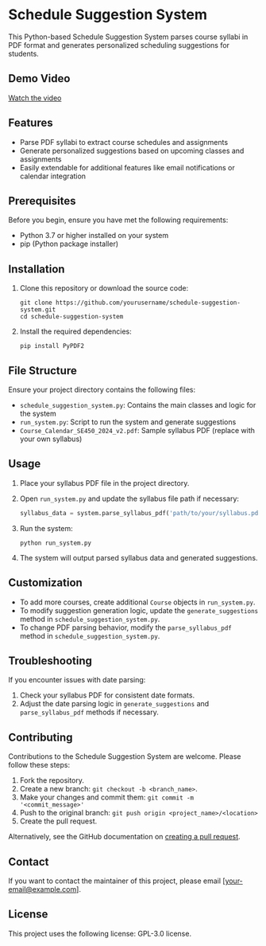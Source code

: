# Schedule Suggestion System

This Python-based Schedule Suggestion System parses course syllabi in PDF format and generates personalized scheduling suggestions for students.

## Demo Video

[Watch the video](https://youtu.be/4jXJmCpVtkM)


## Features

- Parse PDF syllabi to extract course schedules and assignments
- Generate personalized suggestions based on upcoming classes and assignments
- Easily extendable for additional features like email notifications or calendar integration

## Prerequisites

Before you begin, ensure you have met the following requirements:

- Python 3.7 or higher installed on your system
- pip (Python package installer)

## Installation

1. Clone this repository or download the source code:

   ```
   git clone https://github.com/yourusername/schedule-suggestion-system.git
   cd schedule-suggestion-system
   ```

2. Install the required dependencies:

   ```
   pip install PyPDF2
   ```

## File Structure

Ensure your project directory contains the following files:

- `schedule_suggestion_system.py`: Contains the main classes and logic for the system
- `run_system.py`: Script to run the system and generate suggestions
- `Course_Calendar_SE450_2024_v2.pdf`: Sample syllabus PDF (replace with your own syllabus)

## Usage

1. Place your syllabus PDF file in the project directory.

2. Open `run_system.py` and update the syllabus file path if necessary:

   ```python
   syllabus_data = system.parse_syllabus_pdf('path/to/your/syllabus.pdf')
   ```

3. Run the system:

   ```
   python run_system.py
   ```

4. The system will output parsed syllabus data and generated suggestions.

## Customization

- To add more courses, create additional `Course` objects in `run_system.py`.
- To modify suggestion generation logic, update the `generate_suggestions` method in `schedule_suggestion_system.py`.
- To change PDF parsing behavior, modify the `parse_syllabus_pdf` method in `schedule_suggestion_system.py`.

## Troubleshooting

If you encounter issues with date parsing:

1. Check your syllabus PDF for consistent date formats.
2. Adjust the date parsing logic in `generate_suggestions` and `parse_syllabus_pdf` methods if necessary.

## Contributing

Contributions to the Schedule Suggestion System are welcome. Please follow these steps:

1. Fork the repository.
2. Create a new branch: `git checkout -b <branch_name>`.
3. Make your changes and commit them: `git commit -m '<commit_message>'`
4. Push to the original branch: `git push origin <project_name>/<location>`
5. Create the pull request.

Alternatively, see the GitHub documentation on [creating a pull request](https://help.github.com/articles/creating-a-pull-request/).

## Contact

If you want to contact the maintainer of this project, please email [your-email@example.com].

## License

This project uses the following license: GPL-3.0 license.
